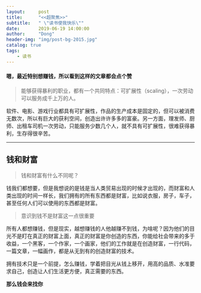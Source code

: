 ```yaml
---
layout:     post
title:      "<<超聚焦>>"
subtitle:   " \"读书使我快乐\""
date:       2019-06-19 14:00:00
author:     "Dong"
header-img: "img/post-bg-2015.jpg"
catalog: true
tags:
    - 读书
---
```


<h4>嗯，最近特别想赚钱，所以看到这样的文章都会点个赞</h4>

> 能够获得暴利的职业，都有一个共同特点：可扩展性（scaling），一次劳动可以服务成千上万的人。

软件、电影、游戏行业都具有可扩展性，作品的生产成本是固定的，但可以被消费无数次，所以有巨大的获利空间，创造出许许多多的富豪。另一方面，理发师、厨师、出租车司机一次劳动，只能服务少数几个人，就不具有可扩展性，很难获得暴利，生存得很辛苦。

---

## 钱和财富

>钱和财富有什么不同呢？ 

钱我们都想要，但是我想说的是钱是当人类贸易出现的时候才出现的，而财富和人类出现的时间一样长，我们拥有的所有东西都是财富，比如说衣服，房子，车子，甚至任何人们可以使用的东西都是财富。

>意识到钱不是财富这一点很重要

所有人都想赚钱，但是现实，越想赚钱的人他越赚不到钱，为啥呢？因为他们的目光不是盯在真正的财富上面，真正的财富是你创造的东西，你能给社会带来的多于收益，一个黑客，一个作家，一个画家，他们的工作就是在创造财富，一行代码，一篇文章，一幅画作，都是从无到有的创造财富的技术。

拥有技术只是一个前提，怎么赚钱，学着把目光从钱上移开，用高的品质、水准要求自己，创造让人们生活更方便，真正需要的东西。

**那么钱会来找你**
